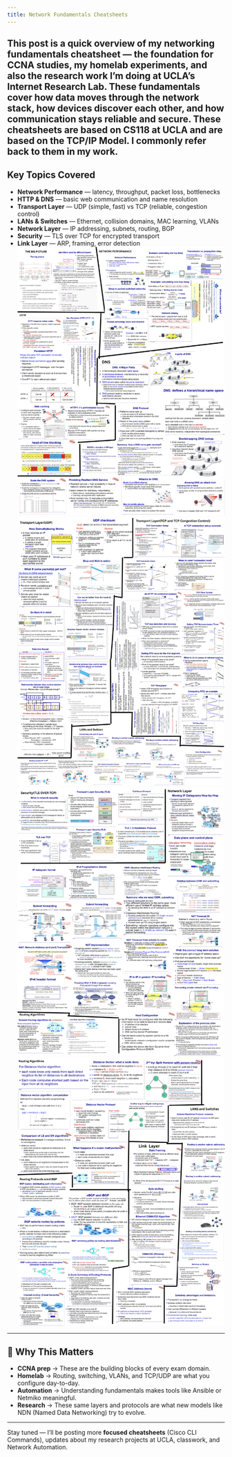 ```yaml
---
title: Network Fundamentals Cheatsheets
---
```

This post is a quick overview of my networking fundamentals cheatsheet — the foundation for CCNA studies, my homelab experiments, and also the research work I’m doing at UCLA’s Internet Research Lab. These fundamentals cover how data moves through the network stack, how devices discover each other, and how communication stays reliable and secure. These cheatsheets are based on CS118 at UCLA and are based on the TCP/IP Model. I commonly refer back to them in my work.
---
## Key Topics Covered
- **Network Performance** — latency, throughput, packet loss, bottlenecks  
- **HTTP & DNS** — basic web communication and name resolution
- **Transport Layer** — UDP (simple, fast) vs TCP (reliable, congestion control)
- **LANs & Switches** — Ethernet, collision domains, MAC learning, VLANs
- **Network Layer** — IP addressing, subnets, routing, BGP
- **Security** — TLS over TCP for encrypted transport 
- **Link Layer** — ARP, framing, error detection
![Networking Overview](/assets/images/pg1.png)
![Networking Overview](/assets/images/pg2.png)
![Networking Overview](/assets/images/pg3.png)
![Networking Overview](/assets/images/pg4.png)
---
## 📝 Why This Matters
- **CCNA prep** → These are the building blocks of every exam domain.  
- **Homelab** → Routing, switching, VLANs, and TCP/UDP are what you configure day-to-day.  
- **Automation** → Understanding fundamentals makes tools like Ansible or Netmiko meaningful.  
- **Research** → These same layers and protocols are what new models like NDN (Named Data Networking) try to evolve.  
---
Stay tuned — I’ll be posting more **focused cheatsheets** (Cisco CLI Commands), updates about my research projects at UCLA, classwork, and Network Automation.